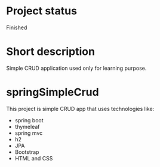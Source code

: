 # Project status

Finished

# Short description

Simple CRUD application used only for learning purpose.

# springSimpleCrud

This project is simple CRUD app that uses technologies like:
- spring boot
- thymeleaf
- spring mvc
- h2
- JPA
- Bootstrap
- HTML and CSS
